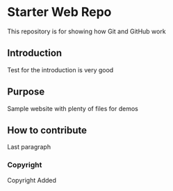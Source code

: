 # Starter Web Repo

This repository is for showing how Git and GitHub work

## Introduction

Test for the introduction is very good

## Purpose

Sample website with plenty of files for demos

## How to contribute

Last paragraph

### Copyright
Copyright Added
